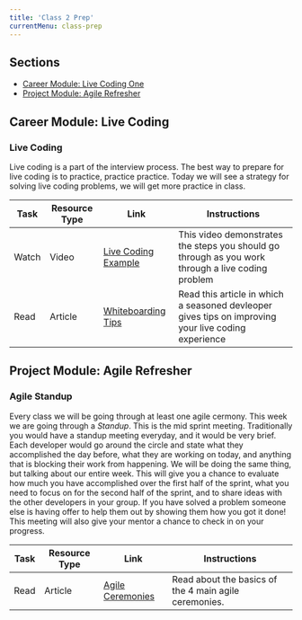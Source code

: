 ```yaml
---
title: 'Class 2 Prep'
currentMenu: class-prep
---
```


## Sections

- [Career Module: Live Coding One](#career-module-live-coding-one)
- [Project Module: Agile Refresher](#project-module-agile-refresher)

## Career Module: Live Coding
### Live Coding
Live coding is a part of the interview process. The best way to prepare for live coding is to practice, practice practice. Today we will see a strategy for solving live coding problems, we will get more practice in class.

Task | Resource Type | Link | Instructions
|----|---------------|------|-------------|
Watch | Video | [Live Coding Example](../../videos/live-coding/) | This video demonstrates the steps you should go through as you work through a live coding problem
Read | Article | [Whiteboarding Tips](https://writing.pupius.co.uk/whiteboarding-4df873dbba2e) | Read this article in which a seasoned devleoper gives tips on improving your live coding experience

## Project Module: Agile Refresher
### Agile Standup
Every class we will be going through at least one agile cermony. This week we are going through a *Standup*. This is the mid sprint meeting. Traditionally you would have a standup meeting everyday, and it would be very brief. Each developer would go around the circle and state what they accomplished the day before, what they are working on today, and anything that is blocking their work from happening. We will be doing the same thing, but talking about our entire week. This will give you a chance to evaluate how much you have accomplished over the first half of the sprint, what you need to focus on for the second half of the sprint, and to share ideas with the other developers in your group. If you have solved a problem someone else is having offer to help them out by showing them how you got it done! This meeting will also give your mentor a chance to check in on your progress.

Task | Resource Type | Link | Instructions
|----|---------------|------|-------------|
Read | Article | [Agile Ceremonies](https://www.atlassian.com/agile/ceremonies) | Read about the basics of the 4 main agile ceremonies.
